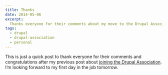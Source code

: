 ```yaml
---
title: Thanks
date: 2014-05-06
excerpt:
  Thanks everyone for their comments about my move to the Drupal Association.
tags:
  - drupal
  - drupal-association
  - personal
---
```


This is just a quick post to thank everyone for their comments and
congratulations after my previous post about
[joining the Drupal Association](/blog/drupal-association/). I’m looking forward
to my first day in the job tomorrow.
